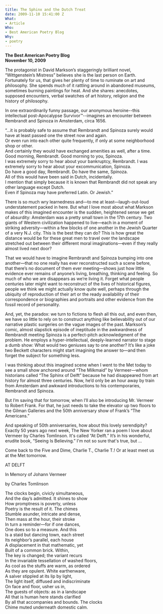 ```yaml
---
title: The Sphinx and the Dutch Treat
date: 2009-11-10 15:41:00 Z
What:
- Article
Who:
- Best American Poetry Blog
Why:
- poetry
---
```


**The Best American Poetry Blog**  
**November 10, 2009**

The protagonist in David Markson’s staggeringly brilliant novel, “Wittgenstein’s Mistress” believes she is the last person on Earth.  Fortunately for us, that gives her plenty of time to ruminate on art and philosophy.  She spends much of it rattling around in abandoned museums, sometimes burning paintings for heat.  And she shares:  anecdotes, supposed encounters, verbal swatches of art history, religion and the history of philosophy.

In one extraordinarily funny passage, our anonymous heroine--this intellectual post-Apocalypse Survivor™--imagines an encounter between Rembrandt and Spinoza in Amsterdam, circa 1656.

“…it is probably safe to assume that Rembrandt and Spinoza surely would have at least passed one the street now and again.  
    Or even run into each other quite frequently, if only at some neighborhood shop or other.  
    And certainly they would have exchanged amenities as well, after a time.  
    Good morning, Rembrandt.  Good morning to you, Spinoza.  
    I was extremely sorry to hear about your bankruptcy, Rembrandt.  I was extremely sorry to hear about your excommunication, Spinoza.  
    Do have a good day, Rembrandt.  Do have the same, Spinoza.  
    All of this would have been said in Dutch, incidentally.    
    I mention that simply because it is known that Rembrandt did not speak any other language except Dutch.  
    Even if Spinoza may have preferred Latin.  Or Jewish.”  

There is so much wry learnedness and—to me at least—laugh-out-loud understatement packed in here.  But what I love most about what Markson makes of this imagined encounter is the sudden, heightened sense we get of  absurdity:  Amsterdam was a pretty small town in the 17th century.  Two giants of Western civilization happened to live—each in a moment of striking adversity—within a few blocks of one another in the Jewish Quarter of a very N.J. city.  This is the best they can do?  This is how great the distance would be for these great men to travel over the landscape stretched out between their different moral imaginations—even if they really almost lived next door?

That we would have to imagine Rembrandt and Spinoza bumping into one another—that no one really has ever reconstructed such a scene before, that there’s no document of them ever meeting—shows just how little evidence ever remains of anyone’s living, breathing, thinking and feeling.  So much of who we are disappears as we’re living it.  Forget what people centuries later might want to reconstruct of the lives of historical figures, people we think we might actually know quite well, perhaps through the ubiquity of reproduction of their art or the ready availability of their correspondence or biographies and portraits and other evidence from the fossil record of personality. 

And, yet, the paradox:  we turn to fictions to flesh all this out, and even then, we have so little to rely on to construct anything like believability out of our narrative plastic surgeries on the vague images of the past.  Markson’s comic, almost slapstick episode of ineptitude in the awkwardness of Rembrandt meeting Spinoza is a perfect-pitch acknowledgment of the problem.  He employs a hyper-intellectual, deeply-learned narrator to stage a dumb show:  What would two geniuses say to one another?  It’s like a joke two Beckett characters might start imagining the answer to—and then forget the subject for something less.   

I was thinking about this imagined scene when I went to the Met today to see a small show anchored around “The Milkmaid” by Vermeer—whom historians called “The Sphinx of Delft” because he had disappeared from art history for almost three centuries.   Now, he’d only be an hour away by train from Amsterdam and awkward introductions to his contemporaries, Rembrandt and Spinoza.  

But I’m saving that for tomorrow, when I’ll also be introducing Mr. Vermeer to Robert Frank.  For that, he just needs to take the elevator up two floors to the Gilman Galleries and the 50th anniversary show of Frank’s “The Americans.”  

And speaking of 50th anniversaries, how about this lovely serendipity?  Exactly 50 years ago next week, The New Yorker ran a poem I love about Vermeer by Charles Tomlinson.  It's called “At Delft.”  It’s in his wonderful, erudite book, “Seeing Is Believing.”  I'm not so sure that's true, but ...

Come back to the Five and Dime, Charlie T., Charlie T.!  Or at least meet us at the Met tomorrow.  


AT DELFT

In Memory of Johann Vermeer

by Charles Tomlinson

The clocks begin, civicly simultaneous,  
   And the day’s admitted.  It shines to show  
How promptness is poverty, unless  
   Poetry is the result of it.  The chimes  
Stumble asunder, intricate and dense,  
   Then mass at the hour, their stroke  
In turn a reminder—for if one dances,  
   One does so to a measure.  And this  
Is a staid but dancing town, each street  
   Its neighbor’s parallel, each house  
A displacement in that mathematic, yet  
   Built of a common brick.  Within,  
The key is changed; the variant recurs  
   In the invariable tessellation of washed floors,  
As cool as the stuffs are warm, as ordered  
   As they are opulent.  White earthenware,  
A salver stippled at its lip by light,  
   The light itself, diffused and indiscriminate  
On face and floor, usher us in,  
   The guests of objects: as in a landscape  
All that is human here stands clarified  
   By all that accompanies and bounds.  The clocks  
Chime muted underneath domestic calm.
